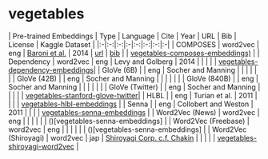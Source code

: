 # vegetables


| Pre-trained Embeddings | Type | Language | Cite | Year | URL | Bib | License | Kaggle Dataset |
|:-|:-:|:-:|:-|:-:|:-:|:-:|:-|
| COMPOSES        | word2vec | eng | [Baroni et al.](http://clic.cimec.unitn.it/marco/publications/acl2014/baroni-etal-countpredict-acl2014.pdf) | 2014 | [url](http://clic.cimec.unitn.it/composes/semantic-vectors.html) | [bib]() | | [vegetables-composes-embeddings)](https://www.kaggle.com/alvations/vegetables-composes-embeddings) |
| Dependency | word2vec | eng | Levy and Golberg | 2014 | | | | | [vegetables-dependency-embeddings]()|
| GloVe (6B)      |          | eng | Socher and Manning | | | | | []()|
| GloVe (42B)     |          | eng | Socher and Manning | | | | | []()|
| GloVe (840B)    |          | eng | Socher and Manning | | | | | []()|
| GloVe (Twitter) |          | eng | Socher and Manning | | | | | [vegetables-stanford-glove-twitter](https://www.kaggle.com/alvations/vegetables-stanford-glove-twitter)|
| HLBL            |          | eng | Turian et al. | 2011 | | | | [vegetables-hlbl-embeddings](https://www.kaggle.com/alvations/vegetables-hlbl-embeddings) | 
| Senna           |          | eng | Collobert and Weston | 2011   | | | | [vegetables-senna-embeddings](https://www.kaggle.com/alvations/vegetables-senna-embeddings) |
| Word2Vec (News) | word2vec | eng |   | | | | | ()[vegetables-senna-embeddings] |
| Word2Vec (Freebase) | word2vec | eng |   | |  | | | ()[vegetables-senna-embeddings] |
| Word2Vec (Shiroyagi) | word2vec | jap | [Shiroyagi Corp. c.f. Chakin](https://github.com/chakki-works/chakin) | | | |  | [vegetables-shiroyagi-word2vec](https://www.kaggle.com/alvations/vegetables-shiroyagi-word2vec) | 

